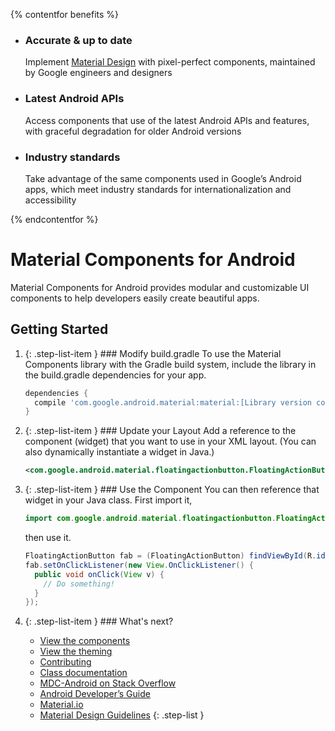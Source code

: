 <!--docs:
# This file is used by the docsite to generate the platform index page.
title: "Material Components for Android"
layout: "homepage"
path: /
-->

{% contentfor benefits %}

<ul class="benefits-list">
  <li class="benefits-list-item">
    <h3>Accurate &amp; up to date</h3>
    <p>Implement <a href="https://material.io/guidelines">Material Design</a> with pixel-perfect components, maintained by Google engineers and designers</p>
  </li>
  <li class="benefits-list-item">
    <h3>Latest Android APIs</h3>
    <p>Access components that use of the latest Android APIs and features, with graceful degradation for older Android versions</p>
  </li>
  <li class="benefits-list-item">
    <h3>Industry standards</h3>
    <p>Take advantage of the same components used in Google’s Android apps, which meet industry standards for internationalization and accessibility</p>
  </li>
</ul>

{% endcontentfor %}

# Material Components for Android

Material Components for Android provides modular and customizable UI components
to help developers easily create beautiful apps.

## Getting Started

1.  {: .step-list-item } ### Modify build.gradle To use the Material Components
    library with the Gradle build system, include the library in the
    build.gradle dependencies for your app.

    ```groovy
    dependencies {
      compile 'com.google.android.material:material:[Library version code]'
    }
    ```

2.  {: .step-list-item } ### Update your Layout Add a reference to the component
    (widget) that you want to use in your XML layout. (You can also dynamically
    instantiate a widget in Java.)

    ```xml
    <com.google.android.material.floatingactionbutton.FloatingActionButton android:id="@id/fab" />
    ```

3.  {: .step-list-item } ### Use the Component You can then reference that
    widget in your Java class. First import it,

    ```java
    import com.google.android.material.floatingactionbutton.FloatingActionButton;
    ```

    then use it.

    ```java
    FloatingActionButton fab = (FloatingActionButton) findViewById(R.id.fab);
    fab.setOnClickListener(new View.OnClickListener() {
      public void onClick(View v) {
        // Do something!
      }
    });
    ```

4.  {: .step-list-item } ### What's next?

    *   [View the components](./docsite-components.md)
    *   [View the theming](./docsite-theming.md)
    *   [Contributing](./contributing.md)
    *   [Class
        documentation](https://developer.android.com/reference/com/google/android/material/classes)
    *   [MDC-Android on Stack
        Overflow](https://www.stackoverflow.com/questions/tagged/material-components+android)
    *   [Android Developer’s
        Guide](https://developer.android.com/training/material/index.html)
    *   [Material.io](https://www.material.io)
    *   [Material Design Guidelines](https://material.google.com)
        {: .step-list }

